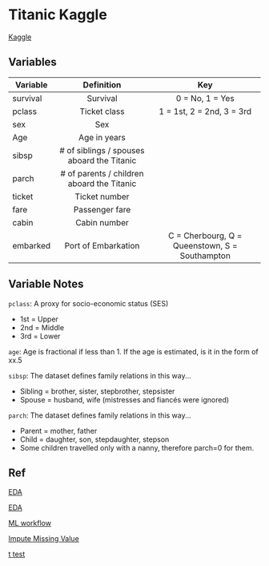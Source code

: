# Titanic Kaggle

[Kaggle](https://www.kaggle.com/c/titanic/overview)

## Variables

| Variable |                 Definition                 |                      Key                       |
| -------- | :----------------------------------------: | :--------------------------------------------: |
| survival |                  Survival                  |                0 = No, 1 = Yes                 |
| pclass   |                Ticket class                |           1 = 1st, 2 = 2nd, 3 = 3rd            |
| sex      |                    Sex                     |                                                |
| Age      |                Age in years                |                                                |
| sibsp    | # of siblings / spouses aboard the Titanic |                                                |
| parch    | # of parents / children aboard the Titanic |                                                |
| ticket   |               Ticket number                |                                                |
| fare     |               Passenger fare               |                                                |
| cabin    |                Cabin number                |                                                |
| embarked |            Port of Embarkation             | C = Cherbourg, Q = Queenstown, S = Southampton |

## Variable Notes

`pclass`: A proxy for socio-economic status (SES)

- 1st = Upper
- 2nd = Middle
- 3rd = Lower

`age`: Age is fractional if less than 1. If the age is estimated, is it in the form of xx.5

`sibsp`: The dataset defines family relations in this way...

- Sibling = brother, sister, stepbrother, stepsister
- Spouse = husband, wife (mistresses and fiancés were ignored)

`parch`: The dataset defines family relations in this way...

- Parent = mother, father
- Child = daughter, son, stepdaughter, stepson
- Some children travelled only with a nanny, therefore parch=0 for them.

## Ref

[EDA](https://www.kaggle.com/ash316/eda-to-prediction-dietanic/notebook)

[EDA](https://www.kaggle.com/ldfreeman3/a-data-science-framework-to-achieve-99-accuracy/notebook)

[ML workflow](https://www.kaggle.com/masumrumi/a-statistical-analysis-ml-workflow-of-titanic/notebook)

[Impute Missing Value](https://jamesrledoux.com/code/imputation)

[t test]()
